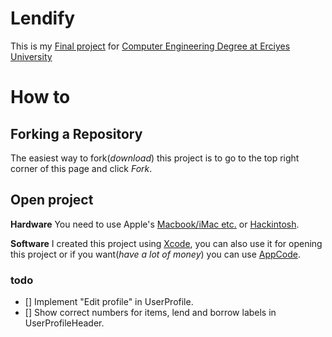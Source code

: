 # Lendify
This is my [Final project](https://dbp.erciyes.edu.tr/Courses/Course.aspx?Course=/bXQvOm7wzQ=) for [Computer Engineering Degree at Erciyes University](http://bm.erciyes.edu.tr/en/index.html)

# How to

## Forking a Repository
The easiest way to fork(_download_) this project is to go to the top right corner of this page and click *Fork*.

## Open project
**Hardware**
You need to use Apple's [Macbook/iMac etc.](https://www.apple.com/mac/) or [Hackintosh](http://www.hackintosh.com/).

**Software**
I created this project using [Xcode](https://itunes.apple.com/us/app/xcode/id497799835?mt=12), you can also use it for opening this project or if you want(_have a lot of money_) you can use [AppCode](https://www.jetbrains.com/objc/?fromMenu).
    
### todo

- [] Implement "Edit profile" in UserProfile.
- [] Show correct numbers for items, lend and borrow labels in UserProfileHeader.
